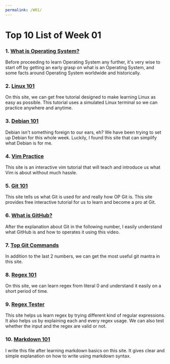```yaml
---
permalink: /W01/
---
```


# Top 10 List of Week 01

### 1. [What is Operating System?](https://www.guru99.com/operating-system-tutorial.html)
Before proceeding to learn Operating System any further, it's very wise to start off by getting an early grasp on what is an Operating System, and some facts around Operating System worldwide and historically.

### 2. [Linux 101](https://linuxsurvival.com/)
On this site, we can get free tutorial designed to make learning Linux as easy as possible. This tutorial uses a simulated Linux terminal so we can practice anywhere and anytime.

### 3. [Debian 101](https://searchdatacenter.techtarget.com/definition/Debian)
Debian isn't something foreign to our ears, eh? We have been trying to set up Debian for this whole week. Luckily, I found this site that can simplify what Debian is for me.

### 4. [Vim Practice](https://www.openvim.com/)
This site is an interactive vim tutorial that will teach and introduce us what Vim is about without much hassle.

### 5. [Git 101](https://www.atlassian.com/git/tutorials/what-is-git)
This site tells us what Git is used for and really how OP Git is. This site provides free interactive tutorial for us to learn and become a pro at Git.

### 6. [What is GitHub?](https://youtu.be/-YVIpI4ucQw)
After the explanation about Git in the following number, I easily understand what GitHub is and how to operates it using this video.

### 7. [Top Git Commands](https://dzone.com/articles/top-20-git-commands-with-examples)
In addition to the last 2 numbers, we can get the most useful git mantra in this site.

### 8. [Regex 101](https://github.com/ziishaned/learn-regex/blob/master/README.md)
On this site, we can learn regex from literal 0 and understand it easily on a short period of time.

### 9. [Regex Tester](https://regexr.com/)
This site helps us learn regex by trying different kind of regular expressions. It also helps us by explaining each and every regex usage. We can also test whether the input and the regex are valid or not.

### 10. [Markdown 101](https://greenido.wordpress.com/2015/09/08/markdown-cheatsheet-101/)
I write this file after learning markdown basics on this site. It gives clear and simple explanation on how to write using markdown syntax.
